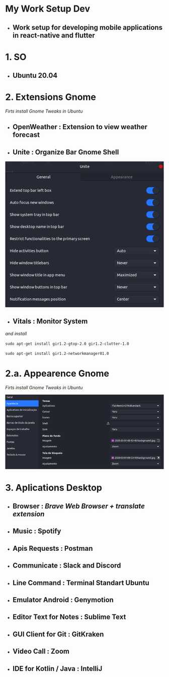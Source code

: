 # My Work Setup Dev

- ## Work setup for developing mobile applications in react-native and flutter

# 1. SO

- ## **Ubuntu 20.04**

# 2. Extensions Gnome
*Firts install Gnome Tweaks in Ubuntu*

- ## **OpenWeather** : Extension to view weather forecast

- ## **Unite** : Organize Bar Gnome Shell
![alt text](configUnite.png "Config Unite")

- ## **Vitals** : Monitor System
*and install*

`sudo apt-get install gir1.2-gtop-2.0 gir1.2-clutter-1.0`

`sudo apt-get install gir1.2-networkmanager01.0`

# 2.a. Appearence Gnome
*Firts install Gnome Tweaks in Ubuntu*

![alt text](appearence.png "Appearence Configs")


# 3. Aplications Desktop

- ## **Browser** : *Brave Web Browser + translate extension*

- ## **Music** : Spotify

- ## **Apis Requests** : Postman

- ## **Communicate** : Slack and Discord

- ## **Line Command** : Terminal Standart Ubuntu

- ## **Emulator Android** : Genymotion

- ## **Editor Text for Notes** : Sublime Text

- ## **GUI Client for Git** : GitKraken

- ## **Video Call** : Zoom

- ## **IDE for Kotlin / Java** : IntelliJ